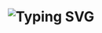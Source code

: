 <h1 align="center" href="https://git.io/typing-svg" ><img src="https://readme-typing-svg.herokuapp.com?font=Fira+Code&size=34&pause=1000&color=FFFFFF&center=true&width=1400&lines=I'm+Rizka+,+just+learning+to+code+to+expand+my+knowledge" alt="Typing SVG" align="center" /></h1>
